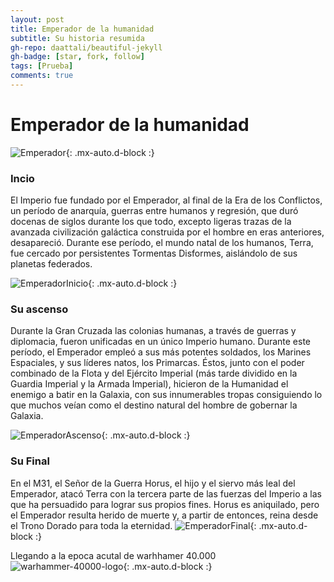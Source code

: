 ```yaml
---
layout: post
title: Emperador de la humanidad
subtitle: Su historia resumida
gh-repo: daattali/beautiful-jekyll
gh-badge: [star, fork, follow]
tags: [Prueba]
comments: true
---
```


 # **Emperador de la humanidad**
![Emperador](https://user-images.githubusercontent.com/91463595/193666111-bbe99651-c4a5-4514-9532-c493a03d247e.jpg){: .mx-auto.d-block :}


### Incio


El Imperio fue fundado por el Emperador, al final de la Era de los Conflictos, un período de anarquía, guerras entre humanos y regresión, que duró docenas de siglos durante los que todo, excepto ligeras trazas de la avanzada civilización galáctica construida por el hombre en eras anteriores, desapareció. Durante ese período, el mundo natal de los humanos, Terra, fue cercado por persistentes Tormentas Disformes, aislándolo de sus planetas federados.

![EmperadorInicio](https://user-images.githubusercontent.com/91463595/193665064-a872e7e1-56e6-4ac7-afd9-d968f9d15a7d.jpg){: .mx-auto.d-block :}

### Su ascenso
Durante la Gran Cruzada las colonias humanas, a través de guerras y diplomacia, fueron unificadas en un único Imperio humano.
Durante este período, el Emperador empleó a sus más potentes soldados, los Marines Espaciales, y sus líderes natos, los Primarcas. Éstos, junto con el poder combinado de la Flota y del Ejército Imperial (más tarde dividido en la Guardia Imperial y la Armada Imperial), hicieron de la Humanidad el enemigo a batir en la Galaxia, con sus innumerables tropas consiguiendo lo que muchos veían como el destino natural del hombre de gobernar la Galaxia.

![EmperadorAscenso](https://user-images.githubusercontent.com/91463595/193665435-b45662db-a6f4-4d2a-8f60-a359c4c590e9.jpg){: .mx-auto.d-block :}

### Su Final
En el M31, el Señor de la Guerra Horus, el hijo y el siervo más leal del Emperador, atacó Terra con la tercera parte de las fuerzas del Imperio a las que ha persuadido para lograr sus propios fines. Horus es aniquilado, pero el Emperador resulta herido de muerte y, a partir de entonces, reina desde el Trono Dorado para toda la eternidad.
![EmperadorFinal](https://user-images.githubusercontent.com/91463595/193665639-c6fcf959-be24-4fbe-a5c0-5f5e753f812e.jpg){: .mx-auto.d-block :}

Llegando a la epoca acutal de warhhamer 40.000
![warhammer-40000-logo](https://user-images.githubusercontent.com/91463595/193668642-874da259-1242-4a86-aa2e-267ed890f12c.png){: .mx-auto.d-block :}

<!-- 
(Esta como prueba)
![Crepe](https://s3-media3.fl.yelpcdn.com/bphoto/cQ1Yoa75m2yUFFbY2xwuqw/348s.jpg){: .mx-auto.d-block :}
(Esta como prueba) -->

